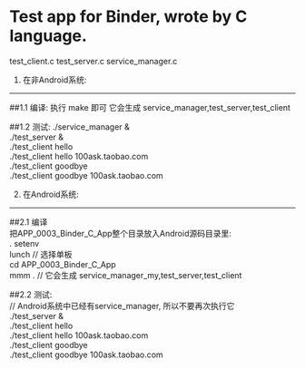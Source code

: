 
Test app for Binder, wrote by C language.
=======================================

test_client.c
test_server.c
service_manager.c

1. 在非Android系统:
----------------
##1.1 编译:
执行 make 即可
它会生成 service_manager,test_server,test_client

##1.2 测试:
./service_manager &  
./test_server &  
./test_client hello  
./test_client hello 100ask.taobao.com  
./test_client goodbye  
./test_client goodbye 100ask.taobao.com  

2. 在Android系统:
----------------
##2.1 编译  
把APP_0003_Binder_C_App整个目录放入Android源码目录里:  
. setenv  
lunch // 选择单板  
cd APP_0003_Binder_C_App  
mmm .  // 它会生成 service_manager_my,test_server,test_client  
  
##2.2 测试:  
// Android系统中已经有service_manager, 所以不要再次执行它  
./test_server &  
./test_client hello  
./test_client hello 100ask.taobao.com  
./test_client goodbye  
./test_client goodbye 100ask.taobao.com  
  

